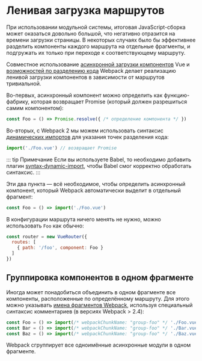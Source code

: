 # Ленивая загрузка маршрутов

При использовании модульной системы, итоговая JavaScript-сборка может оказаться довольно большой, что негативно отразится на времени загрузки страницы. В некоторых случаях было бы эффективнее разделить компоненты каждого маршрута на отдельные фрагменты, и подгружать их только при переходе к соответствующему маршруту.

Совместное использование [асинхронной загрузки компонентов](https://ru.vuejs.org/v2/guide/components-dynamic-async.html#Асинхронные-компоненты) Vue и [возможностей по разделению кода](https://webpack.js.org/guides/code-splitting-async/) Webpack делает реализацию ленивой загрузки компонентов в зависимости от маршрутов тривиальной.

Во-первых, асинхронный компонент можно определить как функцию-фабрику, которая возвращает Promise (который должен разрешиться самим компонентом):

``` js
const Foo = () => Promise.resolve({ /* определение компонента */ })
```

Во-вторых, с Webpack 2 мы можем использовать синтаксис [динамических импортов](https://github.com/tc39/proposal-dynamic-import) для указания точек разделения кода:

``` js
import('./Foo.vue') // возвращает Promise
```

::: tip Примечание
Если вы используете Babel, то необходимо добавить плагин [syntax-dynamic-import](https://babeljs.io/docs/plugins/syntax-dynamic-import/), чтобы Babel смог корректно обработать синтаксис.
:::

Эти два пункта — всё необходимое, чтобы определить асинхронный компонент, который Webpack автоматически выделит в отдельный фрагмент:

``` js
const Foo = () => import('./Foo.vue')
```

В конфигурации маршрута ничего менять не нужно, можно использовать `Foo` как обычно:

``` js
const router = new VueRouter({
  routes: [
    { path: '/foo', component: Foo }
  ]
})
```

## Группировка компонентов в одном фрагменте

Иногда может понадобиться объединить в одном фрагменте все компоненты, расположенные по определённому маршруту. Для этого можно указывать [имена фрагментов Webpack](https://webpack.js.org/guides/code-splitting-async/#chunk-names), используя специальный синтаксис комментариев (в версиях Webpack > 2.4):

``` js
const Foo = () => import(/* webpackChunkName: "group-foo" */ './Foo.vue')
const Bar = () => import(/* webpackChunkName: "group-foo" */ './Bar.vue')
const Baz = () => import(/* webpackChunkName: "group-foo" */ './Baz.vue')
```

Webpack сгруппирует все одноимённые асинхронные модули в одном фрагменте.
